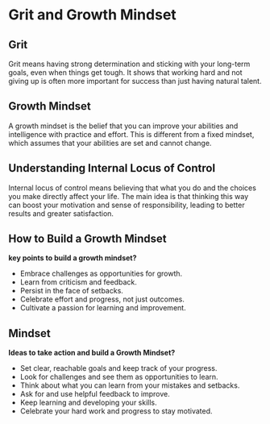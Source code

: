 # Grit and Growth Mindset

##  Grit

Grit means having strong determination and sticking with your long-term goals, even when things get tough. It shows that working hard and not giving up is often more important for success than just having natural talent.

##  Growth Mindset

A growth mindset is the belief that you can improve your abilities and intelligence with practice and effort. This is different from a fixed mindset, which assumes that your abilities are set and cannot change.

##  Understanding Internal Locus of Control


Internal locus of control means believing that what you do and the choices you make directly affect your life. The main idea is that thinking this way can boost your motivation and sense of responsibility, leading to better results and greater satisfaction.

##  How to Build a Growth Mindset

**key points to build a growth mindset?**

- Embrace challenges as opportunities for growth.
- Learn from criticism and feedback.
- Persist in the face of setbacks.
- Celebrate effort and progress, not just outcomes.
- Cultivate a passion for learning and improvement.

## Mindset

**Ideas to take action and build a Growth Mindset?**
- Set clear, reachable goals and keep track of your progress.
- Look for challenges and see them as opportunities to learn.
- Think about what you can learn from your mistakes and setbacks.
- Ask for and use helpful feedback to improve.
- Keep learning and developing your skills.
- Celebrate your hard work and progress to stay motivated.